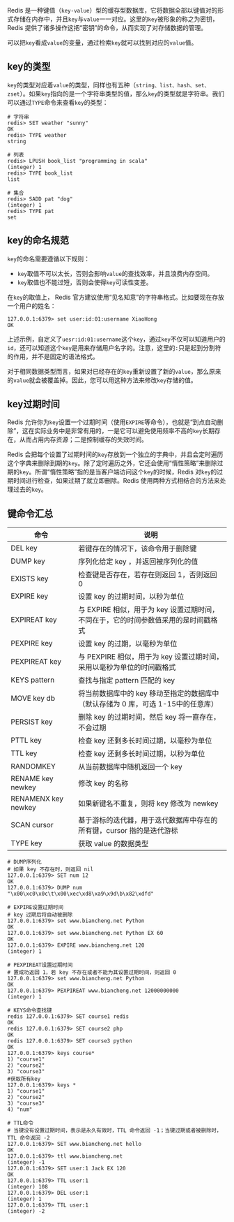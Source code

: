 


Redis 是一种键值（`key-value`）型的缓存型数据库，它将数据全部以键值对的形式存储在内存中，并且`key`与`value`一一对应。这里的`key`被形象的称之为密钥，Redis 提供了诸多操作这把“密钥”的命令，从而实现了对存储数据的管理。

可以把`key`看成`value`的变量，通过检索`key`就可以找到对应的`value`值。
## key的类型
`key`的类型对应着`value`的类型，同样也有五种（`string、list、hash、set、zset`）。如果`key`指向的是一个字符串类型的值，那么`key`的类型就是字符串。我们可以通过`TYPE`命令来查看`key`的类型：
```shell
# 字符串
redis> SET weather "sunny"
OK
redis> TYPE weather
string

# 列表
redis> LPUSH book_list "programming in scala"
(integer) 1
redis> TYPE book_list
list

# 集合
redis> SADD pat "dog"
(integer) 1
redis> TYPE pat
set
```
## key的命名规范
`key`的命名需要遵循以下规则：
* `key`取值不可以太长，否则会影响`value`的查找效率，并且浪费内存空间。
* `key`取值也不能过短，否则会使得`key`可读性变差。

在`key`的取值上， Redis 官方建议使用“见名知意”的字符串格式。比如要现在存放一个用户的姓名：
```shell
127.0.0.1:6379> set user:id:01:username XiaoHong
OK
```
上述示例，自定义了`uesr:id:01:username`这个`key`，通过`key`不仅可以知道用户的`id`，还可以知道这个`key`是用来存储用户名字的。注意，这里的`:`只是起到分割符的作用，并不是固定的语法格式。

对于相同数据类型而言，如果对已经存在的`key`重新设置了新的`value`，那么原来的`value`就会被覆盖掉。因此，您可以用这种方法来修改`key`存储的值。
## key过期时间
Redis 允许你为`key`设置一个过期时间（使用`EXPIRE`等命令），也就是“到点自动删除”，这在实际业务中是非常有用的，一是它可以避免使用频率不高的`key`长期存在，从而占用内存资源；二是控制缓存的失效时间。

Redis 会把每个设置了过期时间的`key`存放到一个独立的字典中，并且会定时遍历这个字典来删除到期的`key`。除了定时遍历之外，它还会使用“惰性策略”来删除过期的`key`。所谓“惰性策略”指的是当客户端访问这个`key`的时候，Redis 对`key`的过期时间进行检查，如果过期了就立即删除。Redis 使用两种方式相结合的方法来处理过去的`key`。
## 键命令汇总

| 命令                  | 说明                                               |
|---------------------|--------------------------------------------------|
| DEL key             | 若键存在的情况下，该命令用于删除键                                |
| DUMP key            | 序列化给定 key ，并返回被序列化的值                             |
| EXISTS key          | 检查键是否存在，若存在则返回 1，否则返回 0                          |
| EXPIRE key          | 设置 key 的过期时间，以秒为单位                               |
| EXPIREAT key        | 与 EXPIRE 相似，用于为 key 设置过期时间，不同在于，它的时间参数值采用的是时间戳格式 |
| PEXPIRE key         | 设置 key 的过期，以毫秒为单位                                |
| PEXPIREAT key       | 与 PEXPIRE 相似，用于为 key 设置过期时间，采用以毫秒为单位的时间戳格式       |
| KEYS pattern        | 查找与指定 pattern 匹配的 key                            |
| MOVE key db         | 将当前数据库中的 key 移动至指定的数据库中（默认存储为 0 库，可选 1-15中的任意库）  |
| PERSIST key         | 删除 key 的过期时间，然后 key 将一直存在，不会过期                   |
| PTTL key            | 检查 key 还剩多长时间过期，以毫秒为单位                           |
| TTL key             | 检查 key 还剩多长时间过期，以秒为单位                            |
| RANDOMKEY           | 从当前数据库中随机返回一个 key                                |
| RENAME key newkey   | 修改 key 的名称                                       |
| RENAMENX key newkey | 如果新键名不重复，则将 key 修改为 newkey                       |
| SCAN cursor         | 基于游标的迭代器，用于迭代数据库中存在的所有键，cursor 指的是迭代游标           |
| TYPE key            | 获取 value 的数据类型                                   |

```shell
# DUMP序列化
# 如果 key 不存在时，则返回 nil
127.0.0.1:6379> SET num 12
OK
127.0.0.1:6379> DUMP num
"\x00\xc0\x0c\t\x00\xec\xd8\xa9\x9d\b\x82\xdfd"

# EXPIRE设置过期时间
# key 过期后将自动被删除
127.0.0.1:6379> set www.biancheng.net Python
OK
127.0.0.1:6379> set www.biancheng.net Python EX 60
OK
127.0.0.1:6379> EXPIRE www.biancheng.net 120
(integer) 1

# PEXPIREAT设置过期时间
# 置成功返回 1，若 key 不存在或者不能为其设置过期时间，则返回 0
127.0.0.1:6379> set www.biancheng.net Python
OK
127.0.0.1:6379> PEXPIREAT www.biancheng.net 12000000000
(integer) 1

# KEYS命令查找键
redis 127.0.0.1:6379> SET course1 redis
OK
redis 127.0.0.1:6379> SET course2 php
OK
redis 127.0.0.1:6379> SET course3 python
OK
127.0.0.1:6379> keys course*
1) "course1"
2) "course2"
3) "course3"
#获取所有key
127.0.0.1:6379> keys *
1) "course1"
2) "course2"
3) "course3"
4) "num"

# TTL命令
# 当键没有设置过期时间，表示是永久有效时，TTL 命令返回 -1；当键过期或者被删除时，TTL 命令返回 -2
127.0.0.1:6379> SET www.biancheng.net hello
OK
127.0.0.1:6379> ttl www.biancheng.net
(integer) -1
127.0.0.1:6379> SET user:1 Jack EX 120
OK
127.0.0.1:6379> TTL user:1
(integer) 108
127.0.0.1:6379> DEL user:1
(integer) 1
127.0.0.1:6379> TTL user:1
(integer) -2
```

